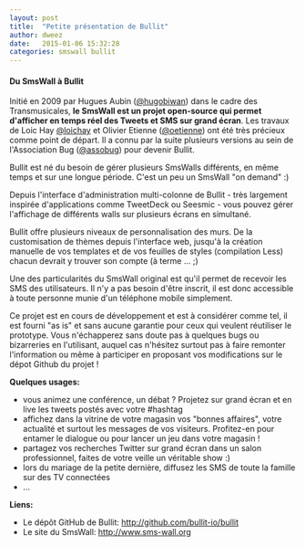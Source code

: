 ```yaml
---
layout: post
title:  "Petite présentation de Bullit"
author: dweez
date:   2015-01-06 15:32:28
categories: smswall bullit
---
```


#### Du SmsWall à Bullit

Initié en 2009 par Hugues Aubin ([@hugobiwan](http://twitter.com/hugobiwan)) dans le cadre des Transmusicales, __le SmsWall est un projet open-source qui permet d'afficher en temps réel des Tweets et SMS sur grand écran__. Les travaux de Loic Hay [@loichay](http://twitter.com/loichay) et Olivier Etienne ([@oetienne](http://twitter.com/oetienne)) ont été très précieux comme point de départ. Il a connu par la suite plusieurs versions au sein de l'Association Bug ([@assobug](http://twitter.com/assobug)) pour devenir Bullit.

Bullit est né du besoin de gérer plusieurs SmsWalls différents, en même temps et sur une longue période. C'est un peu un SmsWall "on demand" :)

Depuis l'interface d'administration multi-colonne de Bullit - très largement inspirée d'applications comme TweetDeck ou Seesmic - vous pouvez gérer l'affichage de différents walls sur plusieurs écrans en simultané.

<!--more-->

Bullit offre plusieurs niveaux de personnalisation des murs. De la customisation de thèmes depuis l'interface web, jusqu'à la création manuelle de vos templates et de vos feuilles de styles (compilation Less) chacun devrait y trouver son compte (à terme ... ;)

Une des particularités du SmsWall original est qu'il permet de recevoir les SMS des utilisateurs. Il n'y a pas besoin d'être inscrit, il est donc accessible à toute personne munie d'un téléphone mobile simplement.

Ce projet est en cours de développement et est à considérer comme tel, il est fourni "as is" et sans aucune garantie pour ceux qui veulent réutiliser le prototype. Vous n'échapperez sans doute pas à quelques bugs ou bizarreries en l'utilisant, auquel cas n'hésitez surtout pas à faire remonter l'information ou même à participer en proposant vos modifications sur le dépot Github du projet ! 

__Quelques usages:__

- vous animez une conférence, un débat ? Projetez sur grand écran et en live les tweets postés avec votre #hashtag
- affichez dans la vitrine de votre magasin vos "bonnes affaires", votre actualité et surtout les messages de vos visiteurs. Profitez-en pour entamer le dialogue ou pour lancer un jeu dans votre magasin !
- partagez vos recherches Twitter sur grand écran dans un salon professionnel, faites de votre veille un véritable show :)
- lors du mariage de la petite dernière, diffusez les SMS de toute la famille sur des TV connectées
- ...

__Liens:__

- Le dépôt GitHub de Bullit: <http://github.com/bullit-io/bullit>
- Le site du SmsWall: <http://www.sms-wall.org>


